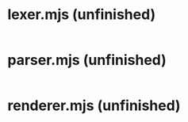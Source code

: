 

# lexer.mjs (unfinished)

``` javascript
```

# parser.mjs (unfinished)

``` javascript
```

# renderer.mjs (unfinished)

``` javascript
```
